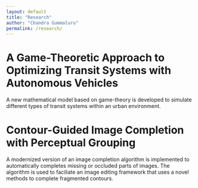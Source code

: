 ```yaml
---
layout: default
title: "Research"
author: "Chandra Gummaluru"
permalink: /research/
---
```


# A Game-Theoretic Approach to Optimizing Transit Systems with Autonomous Vehicles

A new mathematical model based on game-theory is developed to simulate different types of transit systems within an urban environment.

# Contour-Guided Image Completion with Perceptual Grouping

A modernized version of an image completion algorithm is implemented to automatically completes missing or occluded parts of images. The algorithm is used to faciliate an image editing framework that uses a novel methods to complete fragmented contours.
